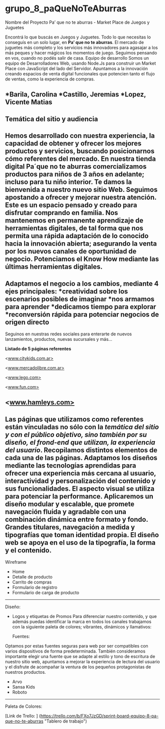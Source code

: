 # grupo_8_paQueNoTeAburras 

  Nombre del Proyecto Pa’ que no te aburras - Market Place de Juegos y Juguetes

Encontrá lo que buscás en Juegos y Juguetes. Todo lo que necesitas lo conseguís en un solo lugar, en **Pa’ que no te aburras**. El mercado de juguetes más completo y los servicios más innovadores para agasajar a los más peques y hacer mágicos los momentos de juego. Seguimos pensando en vos, cuando no podés salir de casa.
Equipo de desarrollo
Somos un equipo de Desarrolladores Web, usando Node.Js para construir un Market Place con JavaScript del lado del Servidor.
Apuntamos a la innovación creando espacios  de  venta digital  funcionales que potencien tanto el flujo de ventas, como la experiencia de compras.  
                             
*Barila, Carolina
*Castillo, Jeremias
*Lopez, Vicente Matias
---
  **Temática del sitio y audiencia**
---
Hemos desarrollado con nuestra experiencia, la capacidad de obtener y ofrecer los mejores productos y servicios, buscando posicionarnos cómo referentes del mercado. En nuestra tienda digital Pa´que no te aburras comercializamos productos para  niños de 3 años en adelante; incluso para tu niño interior. 
Te damos la bienvenida a nuestro nuevo sitio Web. Seguimos apostando a ofrecer y mejorar nuestra atención. Este es un espacio pensado y creado para disfrutar comprando en familia. Nos mantenemos en permanente aprendizaje de herramientas digitales, de tal forma que nos permita una rápida adaptación de lo conocido hacia la innovación abierta; asegurando la venta por los nuevos canales de oportunidad de negocio. Potenciamos el Know How mediante las últimas herramientas  digitales. 
---
Adaptamos el negocio a los cambios, mediante 4 ejes principales:
*creatividad sobre los escenarios posibles de imaginar
*nos armamos para aprender
*dedicamos tiempo para explorar
*reconversión rápida para potenciar negocios de origen directo
---
Seguinos en nuestras redes sociales para enterarte de nuevos lanzamientos, productos, nuevas sucursales y más…

  **Listado de 5 páginas referentes**
  
<www.citykids.com.ar>

<www.mercadolibre.com.ar>

<www.lego.com>

<www.fun.com>

<www.hamleys.com>
---
Las páginas que utilizamos como referentes están vinculadas no sólo con la *temática del sitio y con el público objetivo, sino también por su diseño,  el frond-end que utilizan, la experiencia del usuario*. Recopilamos distintos elementos de cada una de las páginas. Adaptamos los diseños mediante las tecnologías aprendidas para ofrecer una experiencia más cercana al usuario, interactividad y personalización del contenido y sus funcionalidades. El aspecto visual se utiliza para potenciar la performance.
Aplicaremos un diseño modular y escalable, que promete navegación fluida y agradable con una combinación dinámica entre formato y fondo.
Grandes titulares, navegación a medida y tipografías que toman identidad propia. El diseño web se apoya en el uso de la tipografía, la forma y el contenido.
---

  Wireframe
  
* Home
* Detalle de producto
* Carrito de compras
* Formulario de registro
* Formulario de carga de producto
---
  Diseño: 

* Logos y etiquetas de Promos
Para diferenciar nuestro contenido, y que además puedas identificar la marca en todos los canales  trabajamos con la siguiente paleta de colores; vibrantes, dinámicos y llamativos:
  
  Fuentes: 
  
Optamos por estas  fuentes seguras para web por ser compatibles con varios dispositivos de forma predeterminada. También consideramos  importante elegir una fuente que se adapte al estilo y tono de escritura de nuestro sitio web, apuntamos a mejorar la experiencia de lectura del usuario y el disfrute de acompañar la ventura de los pequeños protagonistas de nuestros productos.
* Arvo
* Sansa Kids
* Roboto

---
Paleta de  Colores: 


[Link de Trello: ]
(https://trello.com/b/FXo7JzGD/sprint-board-equipo-8-pa-que-no-te-aburras "Tablero de trabajo")
 

      
      
